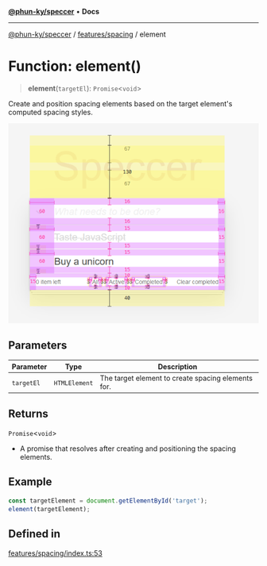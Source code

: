 [**@phun-ky/speccer**](../../../README.md) • **Docs**

***

[@phun-ky/speccer](../../../README.md) / [features/spacing](../README.md) / element

# Function: element()

> **element**(`targetEl`): `Promise`\<`void`\>

Create and position spacing elements based on the target element's computed spacing styles.

![spacing](https://github.com/phun-ky/speccer/blob/main/public/spacing.png?raw=true)

## Parameters

| Parameter | Type | Description |
| ------ | ------ | ------ |
| `targetEl` | `HTMLElement` | The target element to create spacing elements for. |

## Returns

`Promise`\<`void`\>

- A promise that resolves after creating and positioning the spacing elements.

## Example

```ts
const targetElement = document.getElementById('target');
element(targetElement);
```

## Defined in

[features/spacing/index.ts:53](https://github.com/phun-ky/speccer/blob/main/src/features/spacing/index.ts#L53)

